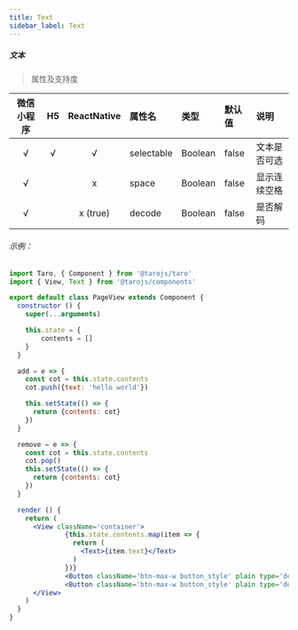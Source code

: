 ```yaml
---
title: Text
sidebar_label: Text
---
```


##### 文本

> 属性及支持度

| 微信小程序 | H5 | ReactNative| 属性名 | 类型 | 默认值 | 说明 |
| :-: | :-: | :-: | :- | :- | :- | :- |
| √ | √ | √ | selectable | Boolean | false  | 文本是否可选 |
| √ |  | x | space      | Boolean | false  | 显示连续空格 |
| √ |  | x (true) | decode     | Boolean | false  | 是否解码     |

###### 示例：
```jsx
import Taro, { Component } from '@tarojs/taro'
import { View, Text } from '@tarojs/components'

export default class PageView extends Component {
  constructor () {
    super(...arguments)

    this.state = {
    	contents = []
    }
  }

  add = e => {
    const cot = this.state.contents
    cot.push({text: 'hello world'})

    this.setState(() => {
      return {contents: cot}
    })
  }

  remove = e => {
    const cot = this.state.contents
    cot.pop()
    this.setState(() => {
      return {contents: cot}
    })
  }

  render () {
    return (
      <View className='container'>
              {this.state.contents.map(item => {
                return (
                  <Text>{item.text}</Text>
                )
              })}
              <Button className='btn-max-w button_style' plain type='default' onClick={this.add}>add line</Button>
              <Button className='btn-max-w button_style' plain type='default' disabled={this.state.contents.length ? false:true} onClick={this.remove}>remove line</Button>
      </View>
    )
  }
}
```
